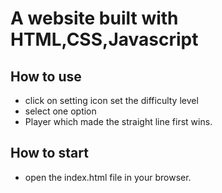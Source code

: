 # A website built with HTML,CSS,Javascript

## How to use
- click on setting icon set the difficulty level
- select one option
- Player which made the straight line first wins.

## How to start
- open the index.html file in your browser.

